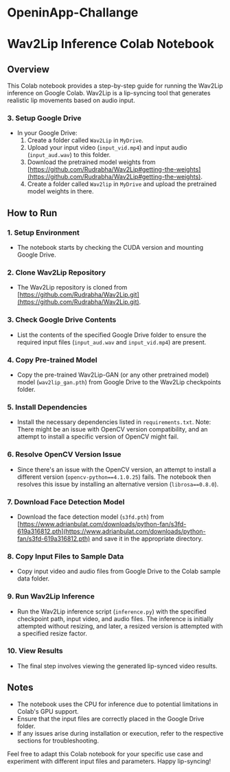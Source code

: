 # OpeninApp-Challange
# Wav2Lip Inference Colab Notebook

## Overview
This Colab notebook provides a step-by-step guide for running the Wav2Lip inference on Google Colab. Wav2Lip is a lip-syncing tool that generates realistic lip movements based on audio input.

### 3. Setup Google Drive
- In your Google Drive:
  1. Create a folder called `Wav2Lip` in `MyDrive`.
  2. Upload your input video (`input_vid.mp4`) and input audio (`input_aud.wav`) to this folder.
  3. Download the pretrained model weights from [https://github.com/Rudrabha/Wav2Lip#getting-the-weights](https://github.com/Rudrabha/Wav2Lip#getting-the-weights).
  4. Create a folder called `Wav2lip` in `MyDrive` and upload the pretrained model weights in there.


## How to Run

### 1. Setup Environment
- The notebook starts by checking the CUDA version and mounting Google Drive.

### 2. Clone Wav2Lip Repository
- The Wav2Lip repository is cloned from [https://github.com/Rudrabha/Wav2Lip.git](https://github.com/Rudrabha/Wav2Lip.git).

### 3. Check Google Drive Contents
- List the contents of the specified Google Drive folder to ensure the required input files (`input_aud.wav` and `input_vid.mp4`) are present.

### 4. Copy Pre-trained Model
- Copy the pre-trained Wav2Lip-GAN (or any other pretrained model) model (`wav2lip_gan.pth`) from Google Drive to the Wav2Lip checkpoints folder.

### 5. Install Dependencies
- Install the necessary dependencies listed in `requirements.txt`. Note: There might be an issue with OpenCV version compatibility, and an attempt to install a specific version of OpenCV might fail.

### 6. Resolve OpenCV Version Issue
- Since there's an issue with the OpenCV version, an attempt to install a different version (`opencv-python==4.1.0.25`) fails. The notebook then resolves this issue by installing an alternative version (`librosa==0.8.0`).

### 7. Download Face Detection Model
- Download the face detection model (`s3fd.pth`) from [https://www.adrianbulat.com/downloads/python-fan/s3fd-619a316812.pth](https://www.adrianbulat.com/downloads/python-fan/s3fd-619a316812.pth) and save it in the appropriate directory.

### 8. Copy Input Files to Sample Data
- Copy input video and audio files from Google Drive to the Colab sample data folder.

### 9. Run Wav2Lip Inference
- Run the Wav2Lip inference script (`inference.py`) with the specified checkpoint path, input video, and audio files. The inference is initially attempted without resizing, and later, a resized version is attempted with a specified resize factor.

### 10. View Results
- The final step involves viewing the generated lip-synced video results.

## Notes
- The notebook uses the CPU for inference due to potential limitations in Colab's GPU support.
- Ensure that the input files are correctly placed in the Google Drive folder.
- If any issues arise during installation or execution, refer to the respective sections for troubleshooting.

Feel free to adapt this Colab notebook for your specific use case and experiment with different input files and parameters. Happy lip-syncing!
